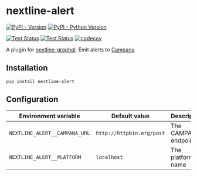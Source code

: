 # nextline-alert

[![PyPI - Version](https://img.shields.io/pypi/v/nextline-alert.svg)](https://pypi.org/project/nextline-alert)
[![PyPI - Python Version](https://img.shields.io/pypi/pyversions/nextline-alert.svg)](https://pypi.org/project/nextline-alert)

[![Test Status](https://github.com/simonsobs/nextline-alert/actions/workflows/unit-test.yml/badge.svg)](https://github.com/simonsobs/nextline-alert/actions/workflows/unit-test.yml)
[![Test Status](https://github.com/simonsobs/nextline-alert/actions/workflows/type-check.yml/badge.svg)](https://github.com/simonsobs/nextline-alert/actions/workflows/type-check.yml)
[![codecov](https://codecov.io/gh/simonsobs/nextline-alert/branch/main/graph/badge.svg)](https://codecov.io/gh/simonsobs/nextline-alert)

A plugin for [nextline-graphql](https://github.com/simonsobs/nextline-graphql).
Emit alerts to [Campana](https://github.com/simonsobs/campana)

## Installation

```console
pip install nextline-alert
```

## Configuration

| Environment variable          | Default value             | Description          |
| ----------------------------- | ------------------------- | -------------------- |
| `NEXTLINE_ALERT__CAMPANA_URL` | `http://httpbin.org/post` | The CAMPANA endpoint |
| `NEXTLINE_ALERT__PLATFORM`    | `localhost`               | The platform name    |
